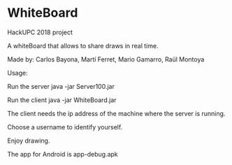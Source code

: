 # WhiteBoard
HackUPC 2018 project

A whiteBoard that allows to share draws in real time.

Made by: Carlos Bayona, Martí Ferret, Mario Gamarro, Raül Montoya



Usage:

Run the server
java -jar Server100.jar

Run the client
java -jar WhiteBoard.jar

The client needs the ip address of the machine where the server is running.

Choose a username to identify yourself.

Enjoy drawing.

The app for Android is app-debug.apk
